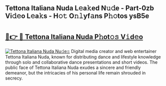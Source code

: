 ## Tettona Italiana Nuda L𝚎a𝚔ed N𝚞𝚍e - Part-0zb Vi𝚍𝚎o L𝚎a𝚔s - H𝚘𝚝 O𝚗𝚕yf𝚊ns P𝚑𝚘tos ysB5e

# <h2><a href="http://kf7jjvy.oniu.top/?m=Tettona+Italiana+Nuda">🔗👉 🔴 Tettona Italiana Nuda P𝚑ot𝚘𝚜 V𝚒d𝚎o</a></h2>

[![Tettona Italiana Nuda Nu𝚍e𝚜](https://i.imgur.com/0qMVB7G.gif)](http://kf7jjvy.oniu.top/?m=Tettona+Italiana+Nuda)
Digital media creator and web entertainer Tettona Italiana Nuda, known for distributing dance and lifestyle knowledge through solo and collaborative dance presentations and short videos. The public face of Tettona Italiana Nuda exudes a sincere and friendly demeanor, but the intricacies of his personal life remain shrouded in secrecy.  
